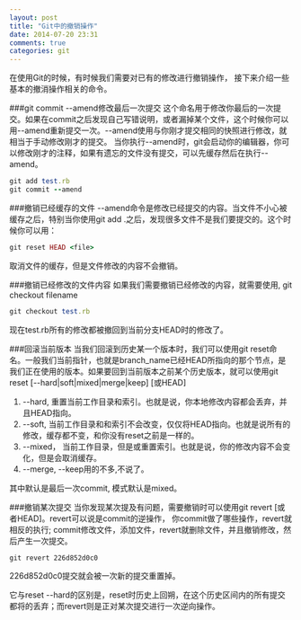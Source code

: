 ```yaml
---
layout: post
title: "Git中的撤销操作"
date: 2014-07-20 23:31
comments: true
categories: git
---
```


在使用Git的时候，有时候我们需要对已有的修改进行撤销操作， 接下来介绍一些基本的撤消操作相关的命令。

###git commit --amend修改最后一次提交
这个命名用于修改你最后的一次提交。如果在commit之后发现自己写错说明，或者漏掉某个文件，这个时候你可以用--amend重新提交一次。--amend使用与你刚才提交相同的快照进行修改，就相当于手动修改刚才的提交。
当你执行--amend时，git会启动你的编辑器，你可以修改刚才的注释，如果有遗忘的文件没有提交，可以先缓存然后在执行--amend。

```ruby
git add test.rb
git commit --amend
```
###撤销已经缓存的文件
--amend命令是修改已经提交的内容。当文件不小心被缓存之后，特别当你使用git add .之后，发现很多文件不是我们要提交的。这个时候你可以用：

```ruby
git reset HEAD <file>
```

取消文件的缓存，但是文件修改的内容不会撤销。

###撤销已经修改的文件内容
如果我们需要撤销已经修改的内容，就需要使用, git checkout filename

```ruby
git checkout test.rb
```

现在test.rb所有的修改都被撤回到当前分支HEAD时的修改了。

###回滚当前版本
当我们回滚到历史某一个版本时，我们可以使用git reset命名。一般我们当前指针，也就是branch_name已经HEAD所指向的那个节点，是我们正在使用的版本。如果要回到当前版本之前某个历史版本，就可以使用git reset [--hard|soft|mixed|merge|keep] [<commit>或HEAD]

1. --hard, 重置当前工作目录和索引。也就是说，你本地修改内容都会丢弃，并且HEAD指向<commit>。
2. --soft, 当前工作目录和和索引不会改变，仅仅将HEAD指向<commit>。也就是说所有的修改，缓存都不变，和你没有reset之前是一样的。
3. --mixed， 当前工作目录，但是或重置索引。也就是说，你的修改内容不会变化，但是会取消缓存。
4. --merge, --keep用的不多,不说了。

其中<commit>默认是最后一次commit, 模式默认是mixed。

###撤销某次提交
当你发现某次提及有问题，需要撤销时可以使用git revert [<commit>或者HEAD]。revert可以说是commit的逆操作， 你commit做了哪些操作，revert就相反的执行; commit修改文件，添加文件，revert就删除文件，并且撤销修改，然后产生一次提交。

```
git revert 226d852d0c0
```
226d852d0c0提交就会被一次新的提交重置掉。

它与reset --hard的区别是，reset时历史上回朔，在这个历史区间内的所有提交都将的丢弃；而revert则是正对某次提交进行一次逆向操作。

